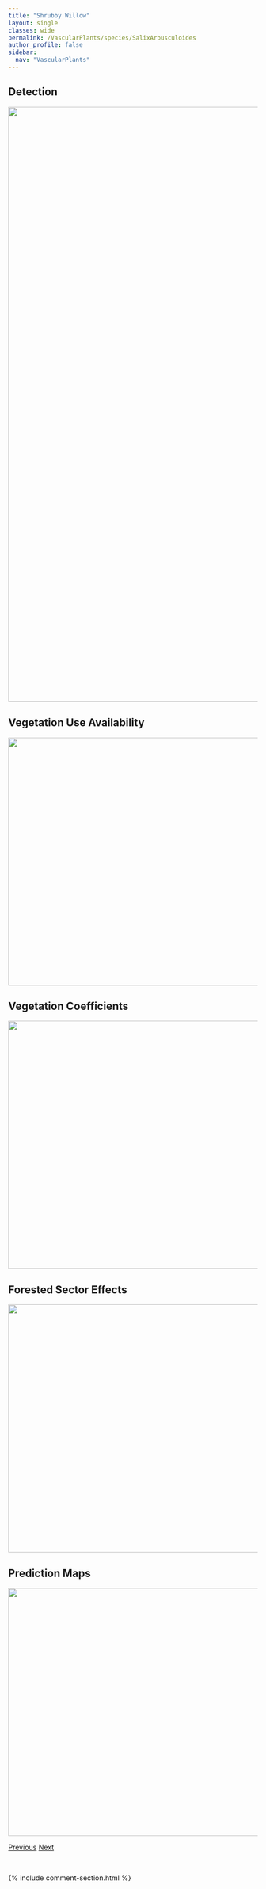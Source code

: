 ```yaml
---
title: "Shrubby Willow"
layout: single
classes: wide
permalink: /VascularPlants/species/SalixArbusculoides
author_profile: false
sidebar:
  nav: "VascularPlants"
---
```


<h2>Detection</h2>

<a href="https://drive.google.com/uc?export=view&id=1LC0DMZBsXdy6Ji6xl0mcx12UcsDJhJWF">
<img src="https://drive.google.com/uc?export=view&id=1LC0DMZBsXdy6Ji6xl0mcx12UcsDJhJWF" height = "1200" width = "800">
</a>


<h2>Vegetation Use Availability</h2>

<a href="https://drive.google.com/uc?export=view&id=1lIzRLBs6BqkN0JmzXPN3EBzhqiPdx08v">
<img src="https://drive.google.com/uc?export=view&id=1lIzRLBs6BqkN0JmzXPN3EBzhqiPdx08v" height = "500" width = "1000">
</a>


<h2>Vegetation Coefficients</h2>

<a href="https://drive.google.com/uc?export=view&id=1NZx2te-vLiCryOvC3UcZbckSJtbkbkWd">
<img src="https://drive.google.com/uc?export=view&id=1NZx2te-vLiCryOvC3UcZbckSJtbkbkWd" height = "500" width = "1000">
</a>


<h2>Forested Sector Effects</h2>

<a href="https://drive.google.com/uc?export=view&id=1YMtPC4aDvlA28KZPuUFK6HQDlA6uLOkm">
<img src="https://drive.google.com/uc?export=view&id=1YMtPC4aDvlA28KZPuUFK6HQDlA6uLOkm" height = "500" width = "1000">
</a>


<h2>Prediction Maps</h2>

<a href="https://drive.google.com/uc?export=view&id=1kfJNEXpjdyY51g3c1ihEdypdFL6YOdRO">
<img src="https://drive.google.com/uc?export=view&id=1kfJNEXpjdyY51g3c1ihEdypdFL6YOdRO" height = "500" width = "1000">
</a>


<a href="/DevelopmentWebsite/VascularPlants/species/SalixAmygdaloides" class="pagination--pager" title="Salix amygdaloides">Previous</a> <a href="/DevelopmentWebsite/VascularPlants/species/SalixAthabascensis" class="pagination--pager" title="Athabasca Willow">Next</a>

<p>&nbsp;</p>

{% include comment-section.html %}
